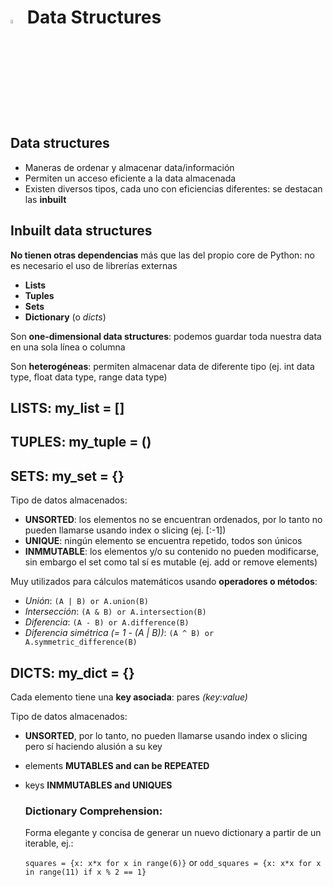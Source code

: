 # <a  href="https://www.python.org/"> <img src="https://upload.wikimedia.org/wikipedia/commons/thumb/1/1f/Python_logo_01.svg/800px-Python_logo_01.svg.png" alt="Python Language" width=4% heigth=4% ></img></a> Data Structures

## Data structures
- Maneras de ordenar y almacenar data/información
- Permiten un acceso eficiente a la data almacenada
- Existen diversos tipos, cada uno con eficiencias diferentes: se destacan las **inbuilt**

## Inbuilt data structures
**No tienen otras dependencias** más que las del propio core de Python: no es necesario el uso de librerías externas
- **Lists**
- **Tuples**
- **Sets**
- **Dictionary** (o *dicts*)

Son **one-dimensional data structures**: podemos guardar toda nuestra data en una sola línea o columna

Son **heterogéneas**: permiten almacenar data de diferente tipo (ej. int data type, float data type, range data type)

## LISTS: my_list = []
## TUPLES: my_tuple = ()
## SETS: my_set = {}
Tipo de datos almacenados:
- **UNSORTED**: los elementos no se encuentran ordenados, por lo tanto no pueden llamarse usando index o slicing (ej. [:-1])
- **UNIQUE**: ningún elemento se encuentra repetido, todos son únicos
- **INMMUTABLE**: los elementos y/o su contenido no pueden modificarse, sin embargo el set como tal sí es mutable (ej. add or remove elements)

Muy utilizados para cálculos matemáticos usando **operadores o métodos**:
- *Unión*: `(A | B) or A.union(B)`
- *Intersección*: `(A & B) or A.intersection(B)`
- *Diferencia*: `(A - B) or A.difference(B)`
- *Diferencia simétrica (= 1 - (A | B))*: `(A ^ B) or A.symmetric_difference(B)`

<!--- https://www.programiz.com/python-programming/set -->

## DICTS: my_dict = {}
Cada elemento tiene una **key asociada**: pares *(key:value)*

Tipo de datos almacenados:
- **UNSORTED**, por lo tanto, no pueden llamarse usando index o slicing pero sí haciendo alusión a su key
- elements **MUTABLES and can be REPEATED**
- keys **INMMUTABLES and UNIQUES**

  ### Dictionary Comprehension:
  Forma elegante y concisa de generar un nuevo dictionary a partir de un iterable, ej.:
  
    `squares = {x: x*x for x in range(6)}` or `odd_squares = {x: x*x for x in range(11) if x % 2 == 1}`
    
<!--- https://www.programiz.com/python-programming/dictionary -->

